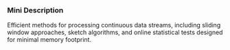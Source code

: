 ### Mini Description

Efficient methods for processing continuous data streams, including sliding window approaches, sketch algorithms, and online statistical tests designed for minimal memory footprint.
